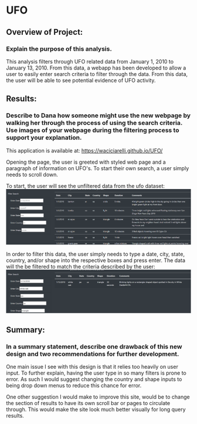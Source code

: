 # UFO

## Overview of Project:
### Explain the purpose of this analysis.

This analysis filters through UFO related data from January 1, 2010 to January 13, 2010. From this data, a webapp has been developed to allow a user to easily enter search criteria to filter through the data. From this data, the user will be able to see potential evidence of UFO activity.

## Results:
### Describe to Dana how someone might use the new webpage by walking her through the process of using the search criteria. Use images of your webpage during the filtering process to support your explanation.

This application is available at: https://waciciarelli.github.io/UFO/

Opening the page, the user is greeted with styled web page and a paragraph of information on UFO's. To start their own search, a user simply needs to scroll down.

To start, the user will see the unfiltered data from the ufo dataset:
![Unfiltered Data](https://github.com/waciciarelli/UFO/blob/main/static/images/unfiltered%20data.png?raw=true)

In order to filter this data, the user simply needs to type a date, city, state, country, and/or shape into the respective boxes and press enter. The data will the be filtered to match the criteria described by the user:
![Filtered Data](https://github.com/waciciarelli/UFO/blob/main/static/images/filtered%20data.png?raw=true)


## Summary:
### In a summary statement, describe one drawback of this new design and two recommendations for further development.

One main issue I see with this design is that it relies too heavily on user input. To further explain, having the user type in so many filters is prone to error. As such I would suggest changing the country and shape inputs to being drop down menus to reduce this chance for error.

One other suggestion I would make to improve this site, would be to change the section of results to have its own scroll bar or pages to circulate through. This would make the site look much better visually for long query results.
